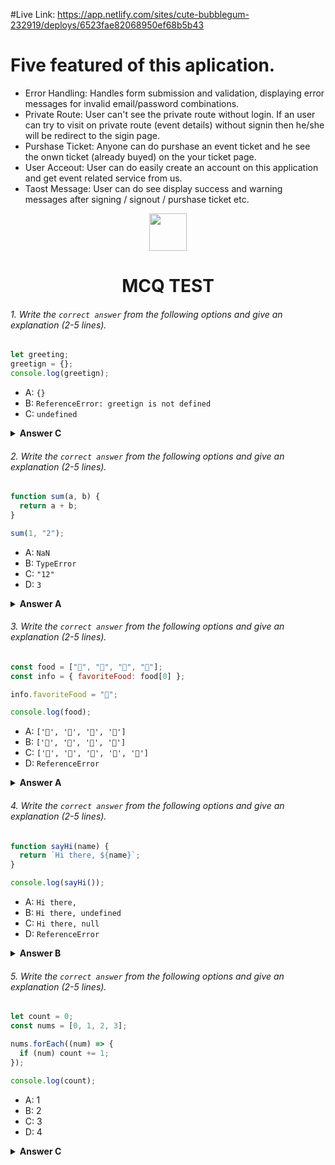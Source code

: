 #Live Link:
https://app.netlify.com/sites/cute-bubblegum-232919/deploys/6523fae82068950ef68b5b43

# Five featured of this aplication.
* Error Handling: Handles form submission and validation, displaying error messages for invalid email/password combinations.
* Private Route: User can't see the private route without login. If an user can try to visit on private route (event details) without  signin then he/she will be redirect to the sigin page.
* Purshase Ticket: Anyone can do purshase an event ticket and he see the onwn ticket (already buyed) on the your ticket page.
* User Acceout: User can do easily create an account on this application and get event related service from us.
* Taost Message: User can do see display success and warning messages after signing / signout / purshase ticket etc.





<div align="center">
  <img height="60" src="https://edurev.gumlet.io/AllImages/original/ApplicationImages/CourseImages/944e5d47-8c55-4a89-91e5-22ab5f2798fc_CI.png">
  <h1>MCQ TEST</h1>
</div>

###### 1. Write the `correct answer` from the following options and give an explanation (2-5 lines).

```javascript
let greeting;
greetign = {};
console.log(greetign);
```

- A: `{}`
- B: `ReferenceError: greetign is not defined`
- C: `undefined`

<details><summary><b>Answer C</b></summary>
<p>

#### Answer: ?

<i>The code has a typo, using "greetign" instead of "greeting," causing a ReferenceError as it's not defined.</i>

</p>
</details>

###### 2. Write the `correct answer` from the following options and give an explanation (2-5 lines).

```javascript
function sum(a, b) {
  return a + b;
}

sum(1, "2");
```

- A: `NaN`
- B: `TypeError`
- C: `"12"`
- D: `3`

<details><summary><b>Answer A</b></summary>
<p>

#### Answer: ?

<i>The code adds a number and a string, leading to automatic type conversion and a result of 3.</i>

</p>
</details>

###### 3. Write the `correct answer` from the following options and give an explanation (2-5 lines).

```javascript
const food = ["🍕", "🍫", "🥑", "🍔"];
const info = { favoriteFood: food[0] };

info.favoriteFood = "🍝";

console.log(food);
```

- A: `['🍕', '🍫', '🥑', '🍔']`
- B: `['🍝', '🍫', '🥑', '🍔']`
- C: `['🍝', '🍕', '🍫', '🥑', '🍔']`
- D: `ReferenceError`

<details><summary><b>Answer A</b></summary>
<p>

#### Answer: ?

<i>The info object's property changes, but the original food array remains the same, resulting in ['🍕', '🍫', '🥑', '🍔'].</i>

</p>
</details>

###### 4. Write the `correct answer` from the following options and give an explanation (2-5 lines).

```javascript
function sayHi(name) {
  return `Hi there, ${name}`;
}

console.log(sayHi());
```

- A: `Hi there,`
- B: `Hi there, undefined`
- C: `Hi there, null`
- D: `ReferenceError`

<details><summary><b>Answer B</b></summary>
<p>

#### Answer: ?

<i>The function sayHi is called without an argument, making name undefined, resulting in "Hi there, undefined."</i>

</p>
</details>

###### 5. Write the `correct answer` from the following options and give an explanation (2-5 lines).

```javascript
let count = 0;
const nums = [0, 1, 2, 3];

nums.forEach((num) => {
  if (num) count += 1;
});

console.log(count);
```

- A: 1
- B: 2
- C: 3
- D: 4

<details><summary><b>Answer C</b></summary>
<p>

#### Answer: ?

<i>The code iterates through the nums array, incrementing count for each truthy value, resulting in 3.</i>

</p>
</details>
